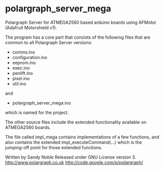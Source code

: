 polargraph_server_mega
======================

Polargraph Server for ATMEGA2560 based arduino boards using AFMotor (Adafruit Motorshield v1).

The program has a core part that consists of the following files that are common to all Polargraph Server versions:

- comms.ino
- configuration.ino
- eeprom.ino
- exec.ino
- penlift.ino
- pixel.ino
- util.ino

and 
- polargraph_server_mega.ino

which is named for the project.

The other source files include the extended functionality available on ATMEGA2560 boards.

The file called impl_mega contains implementations of a few functions, and also
contains the extended impl_executeCommand(...) which is the jumping-off point for those 
extended functions.


Written by Sandy Noble
Released under GNU License version 3.
http://www.polargraph.co.uk
http://code.google.com/p/polargraph/

